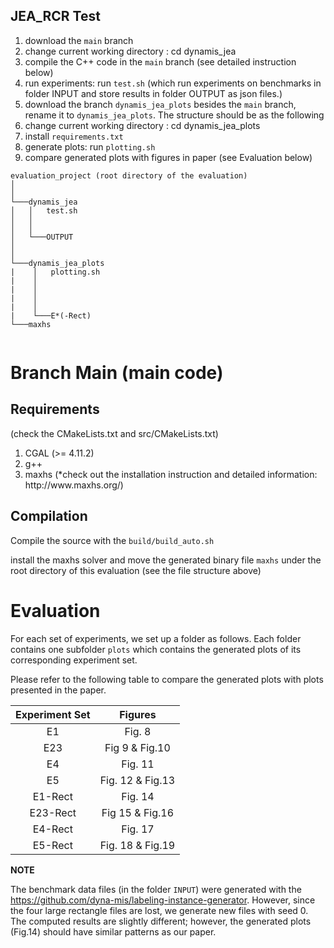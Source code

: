 ## JEA_RCR Test
1. download the `main` branch
2. change current working directory : cd dynamis_jea 
3. compile the C++ code in the `main` branch (see detailed instruction below)
4. run experiments: run `test.sh` (which run experiments on benchmarks in folder INPUT and store results in folder OUTPUT as json files.)
5. download the branch `dynamis_jea_plots` besides the `main` branch, rename it to `dynamis_jea_plots`. The structure should be as the following
6. change current working directory : cd dynamis_jea_plots 
7. install `requirements.txt`
8. generate plots: run `plotting.sh`
9. compare generated plots with figures in paper (see Evaluation below)

```
evaluation_project (root directory of the evaluation)
│     
│
└───dynamis_jea 
│   │   test.sh
│   │  
│   │
│   └───OUTPUT
│    
│   
└───dynamis_jea_plots    
|    │   plotting.sh          
|    │    
|    │
|    │
|    │     
|    └───E*(-Rect)
└───maxhs   
 

```  


  


# Branch Main (main code)

## Requirements 
(check the CMakeLists.txt and src/CMakeLists.txt)
<ol>
<li>CGAL (>= 4.11.2)</li>
<li>  g++ </li>
<li> maxhs  (*check out the installation instruction and detailed information: http://www.maxhs.org/) </li> 
</ol>

## Compilation
Compile the source with the `build/build_auto.sh` 

install the maxhs solver and move the generated binary file `maxhs` under the root directory of this evaluation (see the file structure above)



# Evaluation
For each set of experiments, we set up a folder as follows. Each folder 
contains one subfolder `plots` which contains the generated plots of its corresponding experiment set.


Please refer to the following table to compare the generated plots with plots presented in the paper.

| Experiment Set      | Figures|
| :----------------------: | :----------------------: | 
| E1    | Fig. 8|
| E23   | Fig 9 & Fig.10|
| E4    | Fig. 11|
| E5   | Fig. 12 & Fig.13|
| E1-Rect| Fig. 14|
| E23-Rect| Fig 15 & Fig.16|
| E4-Rect| Fig. 17|
| E5-Rect| Fig. 18 & Fig.19|



**NOTE**


The benchmark data files (in the folder `INPUT`) were generated with the https://github.com/dyna-mis/labeling-instance-generator. 
However, since the four large rectangle files are lost, we generate new files with seed 0. 
The computed results are slightly different; however, the generated plots (Fig.14) should have similar patterns as our paper. 

 
